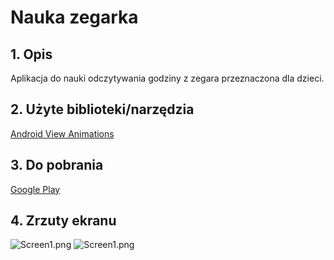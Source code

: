 # Nauka zegarka

## 1. Opis
Aplikacja do nauki odczytywania godziny z zegara przeznaczona dla dzieci.

## 2. Użyte biblioteki/narzędzia
[Android View Animations](https://github.com/daimajia/AndroidViewAnimations)

## 3. Do pobrania
[Google Play](https://play.google.com/store/apps/details?id=pl.edu.uksw.clocklearning)

## 4. Zrzuty ekranu
![Screen1.png](https://lh3.googleusercontent.com/8PL3_wi7-iwvSx-VjSbsROyYNnXHKuVLFd73myAqp5i3eT0nVzfB3PveX7l8rskvvNGP=h900)
![Screen1.png](https://lh3.googleusercontent.com/l7T8Ho5C5vGyyLvah7LKJRrO9eu0o-qjc9KLlyLsZwbfU7uN4dEzAAnyLOSPITlZX3Q=h900)
